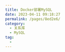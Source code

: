 ```yaml
---
title: Docker部署MySQL
date: 2023-04-11 09:18:27
permalink: /pages/8ed2e6/
category:
  - 关系库
  - MySQL
tag:
  - 
---
```

